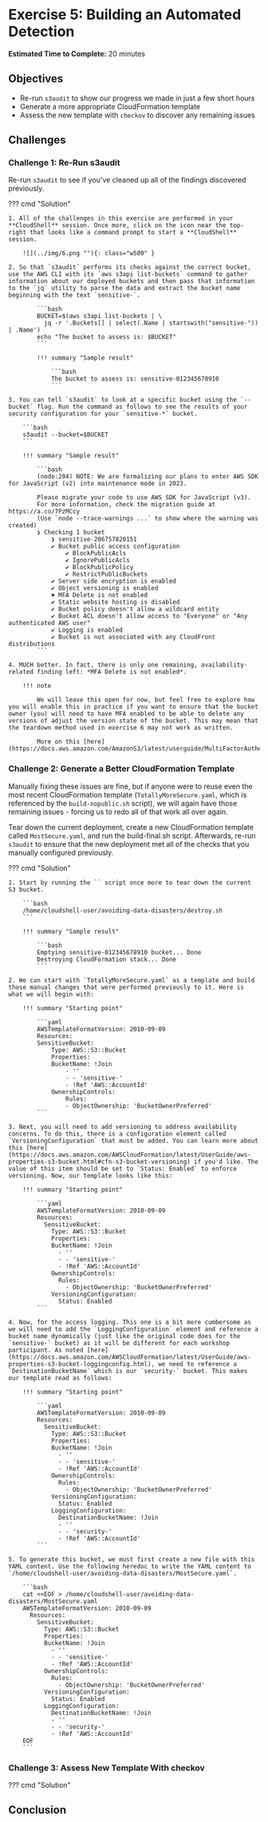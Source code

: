 # Exercise 5: Building an Automated Detection

<!-- markdownlint-disable MD007 MD033-->

<!--Overriding style-->
<style>
  :root {
    --sans-primary-color: #0000ff;
}
</style>

**Estimated Time to Complete:** 20 minutes

## Objectives

- Re-run `s3audit` to show our progress we made in just a few short hours
- Generate a more appropriate CloudFormation template
- Assess the new template with `checkov` to discover any remaining issues

## Challenges

### Challenge 1: Re-Run s3audit

Re-run `s3audit` to see if you've cleaned up all of the findings discovered previously.

??? cmd "Solution"

    1. All of the challenges in this exercise are performed in your **CloudShell** session. Once more, click on the icon near the top-right that looks like a command prompt to start a **CloudShell** session.

        ![](../img/6.png ""){: class="w500" }

    2. So that `s3audit` performs its checks against the correct bucket, use the AWS CLI with its `aws s3api list-buckets` command to gather information about our deployed buckets and then pass that information to the `jq` utility to parse the data and extract the bucket name beginning with the text `sensitive-`.

            ```bash
            BUCKET=$(aws s3api list-buckets | \
              jq -r '.Buckets[] | select(.Name | startswith("sensitive-")) | .Name')
            echo "The bucket to assess is: $BUCKET"
            ```

            !!! summary "Sample result"

                ```bash
                The bucket to assess is: sensitive-012345678910
                ```

    3. You can tell `s3audit` to look at a specific bucket using the `--bucket` flag. Run the command as follows to see the results of your security configuration for your `sensitive-*` bucket.

        ```bash
        s3audit --bucket=$BUCKET
        ```

        !!! summary "Sample result"

            ```bash
            (node:204) NOTE: We are formalizing our plans to enter AWS SDK for JavaScript (v2) into maintenance mode in 2023.

            Please migrate your code to use AWS SDK for JavaScript (v3).
            For more information, check the migration guide at https://a.co/7PzMCcy
            (Use `node --trace-warnings ...` to show where the warning was created)
            ❯ Checking 1 bucket
                ❯ sensitive-206757820151
                ✔ Bucket public access configuration
                    ✔ BlockPublicAcls
                    ✔ IgnorePublicAcls
                    ✔ BlockPublicPolicy
                    ✔ RestrictPublicBuckets
                ✔ Server side encryption is enabled
                ✔ Object versioning is enabled
                ✖ MFA Delete is not enabled
                ✔ Static website hosting is disabled
                ✔ Bucket policy doesn't allow a wildcard entity
                ✔ Bucket ACL doesn't allow access to "Everyone" or "Any authenticated AWS user"
                ✔ Logging is enabled
                ✔ Bucket is not associated with any CloudFront distributions
            ```

    4. MUCH better. In fact, there is only one remaining, availability-related finding left: *MFA Delete is not enabled*. 
    
        !!! note
        
            We will leave this open for now, but feel free to explore how you will enable this in practice if you want to ensure that the bucket owner (you) will need to have MFA enabled to be able to delete any versions of adjust the version state of the bucket. This may mean that the teardown method used in exercise 6 may not work as written.

            More on this [here](https://docs.aws.amazon.com/AmazonS3/latest/userguide/MultiFactorAuthenticationDelete.html).

### Challenge 2: Generate a Better CloudFormation Template

Manually fixing these issues are fine, but if anyone were to reuse even the most recent CloudFormation template (`TotallyMoreSecure.yaml`, which is referenced by the `build-nopublic.sh` script), we will again have those remaining issues - forcing us to redo all of that work all over again. 

Tear down the current deployment, create a new CloudFormation template called `MostSecure.yaml`, and run the build-final.sh script. Afterwards, re-run `s3audit` to ensure that the new deployment met all of the checks that you manually configured previously.

??? cmd "Solution"

    1. Start by running the `` script once more to tear down the current S3 bucket.

        ```bash
        /home/cloudshell-user/avoiding-data-disasters/destroy.sh
        ```

        !!! summary "Sample result"

            ```bash
            Emptying sensitive-012345678910 bucket... Done
            Destroying CloudFormation stack... Done
            ```

    2. We can start with `TotallyMoreSecure.yaml` as a template and build those manual changes that were performed previously to it. Here is what we will begin with:

        !!! summary "Starting point"

            ```yaml
            AWSTemplateFormatVersion: 2010-09-09
            Resources:
            SensitiveBucket:
                Type: AWS::S3::Bucket
                Properties:
                BucketName: !Join
                    - ''
                    - - 'sensitive-'
                    - !Ref 'AWS::AccountId'
                OwnershipControls:
                    Rules:
                    - ObjectOwnership: 'BucketOwnerPreferred'
            ```

    3. Next, you will need to add versioning to address availability concerns. To do this, there is a configuration element called `VersioningConfiguration` that must be added. You can learn more about this [here](https://docs.aws.amazon.com/AWSCloudFormation/latest/UserGuide/aws-properties-s3-bucket.html#cfn-s3-bucket-versioning) if you'd like. The value of this item should be set to `Status: Enabled` to enforce versioning. Now, our template looks like this:

        !!! summary "Starting point"

            ```yaml
            AWSTemplateFormatVersion: 2010-09-09
            Resources:
              SensitiveBucket:
                Type: AWS::S3::Bucket
                Properties:
                BucketName: !Join
                  - ''
                  - - 'sensitive-'
                  - !Ref 'AWS::AccountId'
                OwnershipControls:
                  Rules:
                    - ObjectOwnership: 'BucketOwnerPreferred'
                VersioningConfiguration:
                  Status: Enabled 
            ```

    4. Now, for the access logging. This one is a bit more cumbersome as we will need to add the `LoggingConfiguration` element and reference a bucket name dynamically (just like the original code does for the `sensitive-` bucket) as it will be different for each workshop participant. As noted [here](https://docs.aws.amazon.com/AWSCloudFormation/latest/UserGuide/aws-properties-s3-bucket-loggingconfig.html), we need to reference a `DestinationBucketName` which is our `security-` bucket. This makes our template read as follows:

        !!! summary "Starting point"

            ```yaml
            AWSTemplateFormatVersion: 2010-09-09
            Resources:
              SensitiveBucket:
                Type: AWS::S3::Bucket
                Properties:
                BucketName: !Join
                  - ''
                  - - 'sensitive-'
                  - !Ref 'AWS::AccountId'
                OwnershipControls:
                  Rules:
                    - ObjectOwnership: 'BucketOwnerPreferred'
                VersioningConfiguration:
                  Status: Enabled
                LoggingConfiguration:
                  DestinationBucketName: !Join
                  - ''
                  - - 'security-'
                  - !Ref 'AWS::AccountId'
            ```

    5. To generate this bucket, we must first create a new file with this YAML content. Use the following heredoc to write the YAML content to `/home/cloudshell-user/avoiding-data-disasters/MostSecure.yaml`.

        ```bash
        cat <<EOF > /home/cloudshell-user/avoiding-data-disasters/MostSecure.yaml
        AWSTemplateFormatVersion: 2010-09-09
          Resources:
            SensitiveBucket:
              Type: AWS::S3::Bucket
              Properties:
              BucketName: !Join
                - ''
                - - 'sensitive-'
                - !Ref 'AWS::AccountId'
              OwnershipControls:
                Rules:
                  - ObjectOwnership: 'BucketOwnerPreferred'
              VersioningConfiguration:
                Status: Enabled
              LoggingConfiguration:
                DestinationBucketName: !Join
                - ''
                - - 'security-'
                - !Ref 'AWS::AccountId'
        EOF
        ```

### Challenge 3: Assess New Template With checkov

??? cmd "Solution"

## Conclusion
